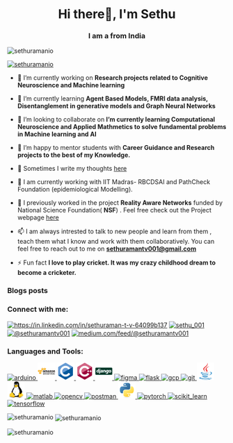 <h1 align="center">Hi there👋, I'm Sethu</h1>
<h3 align="center">I am a <AI/ML Researcher> from India</h3>

<p align="left"> <img src="https://komarev.com/ghpvc/?username=sethuramanio&label=Profile%20views&color=0e75b6&style=flat" alt="sethuramanio" /> </p>

<p align="left"> <a href="https://github.com/ryo-ma/github-profile-trophy"><img src="https://github-profile-trophy.vercel.app/?username=sethuramanio" alt="sethuramanio" /></a> </p>

- 🔭 I’m currently working on **Research projects related to Cognitive Neuroscience and Machine learning**

- 🌱 I’m currently learning **Agent Based Models, FMRI data analysis, Disentanglement in generative models and Graph Neural Networks**

- 👯 I’m looking to collaborate on **I’m currently learning Computational Neuroscience and Applied Mathmetics to solve fundamental problems in Machine learning and AI**

- 🤝 I’m happy to mentor students with **Career Guidance and Research projects to the best of my Knowledge.**

- 📝 Sometimes I write my thoughts [here](https://sethuramantv001.medium.com/)

- 🔭 I am currently working with IIT Madras- RBCDSAI and PathCheck Foundation (epidemiological Modelling). 

- 🌱 I previously worked in the project **Reality Aware Networks** funded by National Science Foundation( **NSF**) . Feel free check out the Project webpage [here](https://ashwinashok.github.io/realityawarenetworks/)

- 📫 I am always intrested to talk to new people and learn from them , teach them what I know and work with them collaboratively. You can feel free to reach out to me on **sethuramantv001@gmail.com**

- ⚡ Fun fact **I love to play cricket. It was my crazy childhood dream to become a cricketer.**

### Blogs posts
<!-- BLOG-POST-LIST:START -->
<!-- BLOG-POST-LIST:END -->

<h3 align="left">Connect with me:</h3>
<p align="left">
<a href="https://linkedin.com/in/https://in.linkedin.com/in/sethuraman-t-v-64099b137" target="blank"><img align="center" src="https://raw.githubusercontent.com/rahuldkjain/github-profile-readme-generator/master/src/images/icons/Social/linked-in-alt.svg" alt="https://in.linkedin.com/in/sethuraman-t-v-64099b137" height="30" width="40" /></a>
<a href="https://instagram.com/sethu_001" target="blank"><img align="center" src="https://raw.githubusercontent.com/rahuldkjain/github-profile-readme-generator/master/src/images/icons/Social/instagram.svg" alt="sethu_001" height="30" width="40" /></a>
<a href="https://medium.com/@sethuramantv001" target="blank"><img align="center" src="https://raw.githubusercontent.com/rahuldkjain/github-profile-readme-generator/master/src/images/icons/Social/medium.svg" alt="@sethuramantv001" height="30" width="40" /></a>
<a href="/medium.com/feed/@sethuramantv001" target="blank"><img align="center" src="https://raw.githubusercontent.com/rahuldkjain/github-profile-readme-generator/master/src/images/icons/Social/rss.svg" alt="medium.com/feed/@sethuramantv001" height="30" width="40" /></a>
</p>

<h3 align="left">Languages and Tools:</h3>
<p align="left"> <a href="https://www.arduino.cc/" target="_blank"> <img src="https://cdn.worldvectorlogo.com/logos/arduino-1.svg" alt="arduino" width="40" height="40"/> </a> <a href="https://aws.amazon.com" target="_blank"> <img src="https://raw.githubusercontent.com/devicons/devicon/master/icons/amazonwebservices/amazonwebservices-original-wordmark.svg" alt="aws" width="40" height="40"/> </a> <a href="https://www.cprogramming.com/" target="_blank"> <img src="https://raw.githubusercontent.com/devicons/devicon/master/icons/c/c-original.svg" alt="c" width="40" height="40"/> </a> <a href="https://www.w3schools.com/cpp/" target="_blank"> <img src="https://raw.githubusercontent.com/devicons/devicon/master/icons/cplusplus/cplusplus-original.svg" alt="cplusplus" width="40" height="40"/> </a> <a href="https://www.djangoproject.com/" target="_blank"> <img src="https://raw.githubusercontent.com/devicons/devicon/master/icons/django/django-original.svg" alt="django" width="40" height="40"/> </a> <a href="https://www.figma.com/" target="_blank"> <img src="https://www.vectorlogo.zone/logos/figma/figma-icon.svg" alt="figma" width="40" height="40"/> </a> <a href="https://flask.palletsprojects.com/" target="_blank"> <img src="https://www.vectorlogo.zone/logos/pocoo_flask/pocoo_flask-icon.svg" alt="flask" width="40" height="40"/> </a> <a href="https://cloud.google.com" target="_blank"> <img src="https://www.vectorlogo.zone/logos/google_cloud/google_cloud-icon.svg" alt="gcp" width="40" height="40"/> </a> <a href="https://git-scm.com/" target="_blank"> <img src="https://www.vectorlogo.zone/logos/git-scm/git-scm-icon.svg" alt="git" width="40" height="40"/> </a> <a href="https://www.java.com" target="_blank"> <img src="https://raw.githubusercontent.com/devicons/devicon/master/icons/java/java-original.svg" alt="java" width="40" height="40"/> </a> <a href="https://www.linux.org/" target="_blank"> <img src="https://raw.githubusercontent.com/devicons/devicon/master/icons/linux/linux-original.svg" alt="linux" width="40" height="40"/> </a> <a href="https://www.mathworks.com/" target="_blank"> <img src="https://upload.wikimedia.org/wikipedia/commons/2/21/Matlab_Logo.png" alt="matlab" width="40" height="40"/> </a> <a href="https://opencv.org/" target="_blank"> <img src="https://www.vectorlogo.zone/logos/opencv/opencv-icon.svg" alt="opencv" width="40" height="40"/> </a> <a href="https://postman.com" target="_blank"> <img src="https://www.vectorlogo.zone/logos/getpostman/getpostman-icon.svg" alt="postman" width="40" height="40"/> </a> <a href="https://www.python.org" target="_blank"> <img src="https://raw.githubusercontent.com/devicons/devicon/master/icons/python/python-original.svg" alt="python" width="40" height="40"/> </a> <a href="https://pytorch.org/" target="_blank"> <img src="https://www.vectorlogo.zone/logos/pytorch/pytorch-icon.svg" alt="pytorch" width="40" height="40"/> </a> <a href="https://scikit-learn.org/" target="_blank"> <img src="https://upload.wikimedia.org/wikipedia/commons/0/05/Scikit_learn_logo_small.svg" alt="scikit_learn" width="40" height="40"/> </a> <a href="https://www.tensorflow.org" target="_blank"> <img src="https://www.vectorlogo.zone/logos/tensorflow/tensorflow-icon.svg" alt="tensorflow" width="40" height="40"/> </a> </p>

<p><img align="left" src="https://github-readme-stats.vercel.app/api/top-langs?username=sethuramanio&show_icons=true&locale=en&layout=compact" alt="sethuramanio" /></p>

<p>&nbsp;<img align="center" src="https://github-readme-stats.vercel.app/api?username=sethuramanio&show_icons=true&locale=en" alt="sethuramanio" /></p>

<p><img align="center" src="https://github-readme-streak-stats.herokuapp.com/?user=sethuramanio&" alt="sethuramanio" /></p>
